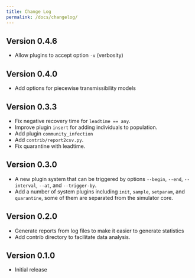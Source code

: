 ```yaml
---
title: Change Log
permalink: /docs/changelog/
---
```


## Version 0.4.6

* Allow plugins to accept option `-v` (verbosity)

## Version 0.4.0

* Add options for piecewise transmissibility models

## Version 0.3.3

* Fix negative recovery time for `leadtime == any`.
* Improve plugin `insert` for adding individuals to population.
* Add plugin `community_infection`
* Add `contrib/report2csv.py`.
* Fix quarantine with leadtime.

## Version 0.3.0

* A new plugin system that can be triggered by options `--begin`, `--end`, `--interval`, `--at`, and `--trigger-by`.
* Add a number of system plugins including `init`, `sample`, `setparam`, and `quarantine`, some of them are separated from the simulator core.

## Version 0.2.0

* Generate reports from log files to make it easier to generate statistics
* Add contrib directory to facilitate data analysis.

## Version 0.1.0

* Initial release